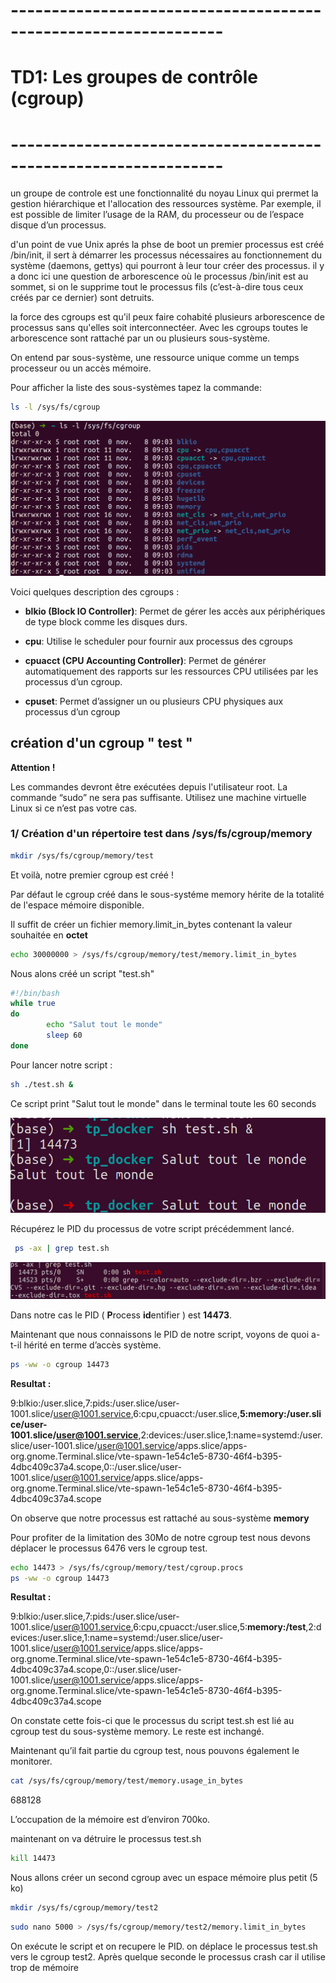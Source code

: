 # ----------------------------------------------------------------

# TD1: Les groupes de contrôle (cgroup)

# ----------------------------------------------------------------

un groupe de controle est une fonctionnalité du noyau Linux qui prermet la gestion hiérarchique et l'allocation des ressources système. Par exemple, il est possible de limiter l’usage de la RAM, du processeur ou de l’espace disque d’un processus.

d'un point de vue Unix aprés la phse de boot un premier processus est créé /bin/init, il sert à démarrer les processus nécessaires au fonctionnement du système (daemons, gettys) qui pourront à leur tour créer des processus. il y a donc ici une question de arborescence où le processus /bin/init est au sommet, si on le supprime tout le processus fils (c’est-à-dire tous ceux créés par ce dernier)  sont detruits.

la force des cgroups est qu'il peux faire cohabité plusieurs arborescence de processus sans qu'elles soit interconnectéer. Avec les cgroups toutes le arborescence sont rattaché par un ou plusieurs sous-système.

On entend par sous-système, une ressource unique comme un temps processeur ou un accès mémoire.

Pour afficher la liste des sous-systèmes tapez la commande:

```bash
ls -l /sys/fs/cgroup
```

  ![list cgroup](assets/list_cgroup.png)

Voici quelques description des cgroups :

- **blkio (Block IO Controller)**: Permet de gérer les accès aux périphériques de type block comme les disques durs.

- **cpu**:  Utilise le scheduler pour fournir aux processus des cgroups

- **cpuacct (CPU Accounting Controller)**: Permet de générer automatiquement des rapports sur les ressources CPU utilisées par les processus d’un cgroup.

- **cpuset**:  Permet d’assigner un ou plusieurs CPU physiques aux processus d’un cgroup

## création d'un cgroup " test "

**Attention !**

Les commandes devront être exécutées depuis l'utilisateur root. La commande “sudo” ne sera pas suffisante. Utilisez une machine virtuelle Linux si ce n’est pas votre cas.

### 1/ Création d'un répertoire test dans /sys/fs/cgroup/memory
```bash
mkdir /sys/fs/cgroup/memory/test
```
Et voilà, notre premier cgroup est créé !

Par défaut le cgroup créé dans le sous-systéme memory hérite de la totalité de l'espace mémoire disponible.

Il suffit de créer un fichier memory.limit_in_bytes contenant la valeur souhaitée en **octet**

```bash
echo 30000000 > /sys/fs/cgroup/memory/test/memory.limit_in_bytes
```
Nous alons créé un script "test.sh"

```bash
#!/bin/bash
while true
do
        echo "Salut tout le monde"
        sleep 60
done

```

Pour lancer notre script :
```bash
sh ./test.sh &
```

Ce script print "Salut tout le monde" dans le terminal toute les 60 seconds

  ![script](assets/script.png)

Récupérez le PID du processus de votre script précédemment lancé.

```bash
 ps -ax | grep test.sh
 ```
 ![PID](assets/PID.png)

Dans notre cas le PID ( **P**rocess **id**entifier ) est **14473**.

Maintenant que nous connaissons le PID de notre script, voyons de quoi a-t-il hérité en terme d’accès système.

```bash
ps -ww -o cgroup 14473
```
**Resultat :**

9:blkio:/user.slice,7:pids:/user.slice/user-1001.slice/user@1001.service,6:cpu,cpuacct:/user.slice,**5:memory:/user.slice/user-1001.slice/user@1001.service**,2:devices:/user.slice,1:name=systemd:/user.slice/user-1001.slice/user@1001.service/apps.slice/apps-org.gnome.Terminal.slice/vte-spawn-1e54c1e5-8730-46f4-b395-4dbc409c37a4.scope,0::/user.slice/user-1001.slice/user@1001.service/apps.slice/apps-org.gnome.Terminal.slice/vte-spawn-1e54c1e5-8730-46f4-b395-4dbc409c37a4.scope

  On observe que notre processus est rattaché au sous-système **memory**


Pour profiter de la limitation des 30Mo de notre cgroup test nous devons déplacer le processus 6476 vers le cgroup test.

```bash
echo 14473 > /sys/fs/cgroup/memory/test/cgroup.procs
ps -ww -o cgroup 14473

```

**Resultat :**

9:blkio:/user.slice,7:pids:/user.slice/user-1001.slice/user@1001.service,6:cpu,cpuacct:/user.slice,5:**memory:/test**,2:devices:/user.slice,1:name=systemd:/user.slice/user-1001.slice/user@1001.service/apps.slice/apps-org.gnome.Terminal.slice/vte-spawn-1e54c1e5-8730-46f4-b395-4dbc409c37a4.scope,0::/user.slice/user-1001.slice/user@1001.service/apps.slice/apps-org.gnome.Terminal.slice/vte-spawn-1e54c1e5-8730-46f4-b395-4dbc409c37a4.scope



On constate cette fois-ci que le processus du script test.sh est lié au cgroup test du sous-système memory. Le reste est inchangé.

Maintenant qu’il fait partie du cgroup test, nous pouvons également le monitorer.

```bash
cat /sys/fs/cgroup/memory/test/memory.usage_in_bytes
```
688128

L’occupation de la mémoire est d’environ 700ko.

maintenant on va détruire le processus test.sh

```bash
kill 14473
```

Nous allons créer un second cgroup avec un espace mémoire plus petit (5 ko)

```bash
mkdir /sys/fs/cgroup/memory/test2
```
```bash
sudo nano 5000 > /sys/fs/cgroup/memory/test2/memory.limit_in_bytes

```
On exécute le script et on recupere le PID. on déplace le processus test.sh vers le cgroup test2. Après quelque seconde le processus crash car il utilise trop de mémoire
